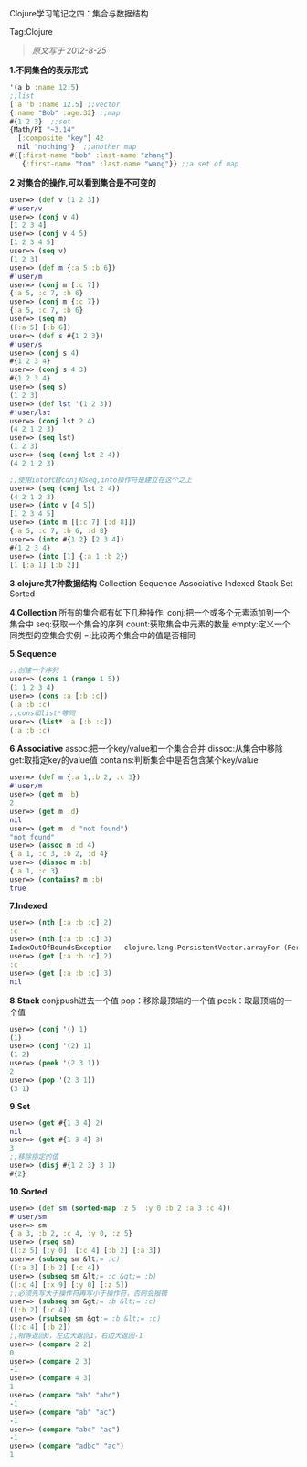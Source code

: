 Clojure学习笔记之四：集合与数据结构

Tag:Clojure

> *原文写于 2012-8-25*

**1.不同集合的表示形式** 
```clojure
'(a b :name 12.5) 
;;list
['a 'b :name 12.5] ;;vector
{:name "Bob" :age:32} ;;map
#{1 2 3}  ;;set
{Math/PI "~3.14"
  [:composite "key"] 42
  nil "nothing"}  ;;another map
#{{:first-name "bob" :last-name "zhang"}
   {:first-name "tom" :last-name "wang"}} ;;a set of map
```

**2.对集合的操作,可以看到集合是不可变的** 
```clojure
user=> (def v [1 2 3])
#'user/v
user=> (conj v 4)
[1 2 3 4]
user=> (conj v 4 5)
[1 2 3 4 5]
user=> (seq v)
(1 2 3)
user=> (def m {:a 5 :b 6})
#'user/m
user=> (conj m [:c 7])
{:a 5, :c 7, :b 6}
user=> (conj m {:c 7})
{:a 5, :c 7, :b 6}
user=> (seq m)
([:a 5] [:b 6])
user=> (def s #{1 2 3})
#'user/s
user=> (conj s 4)
#{1 2 3 4}
user=> (conj s 4 3)
#{1 2 3 4}
user=> (seq s)
(1 2 3)
user=> (def lst '(1 2 3))
#'user/lst
user=> (conj lst 2 4)
(4 2 1 2 3)
user=> (seq lst)
(1 2 3)
user=> (seq (conj lst 2 4))
(4 2 1 2 3) 

;;使用into代替conj和seq,into操作符是建立在这个之上
user=> (seq (conj lst 2 4))
(4 2 1 2 3)
user=> (into v [4 5])
[1 2 3 4 5]
user=> (into m [[:c 7] [:d 8]])
{:a 5, :c 7, :b 6, :d 8}
user=> (into #{1 2} [2 3 4])
#{1 2 3 4}
user=> (into [1] {:a 1 :b 2})
[1 [:a 1] [:b 2]]
```

**3.clojure共7种数据结构** 
Collection Sequence Associative Indexed Stack Set Sorted 

**4.Collection** 
所有的集合都有如下几种操作: conj:把一个或多个元素添加到一个集合中 seq:获取一个集合的序列 count:获取集合中元素的数量 empty:定义一个同类型的空集合实例 =:比较两个集合中的值是否相同 

**5.Sequence** 
```clojure
;;创建一个序列
user=> (cons 1 (range 1 5))
(1 1 2 3 4)
user=> (cons :a [:b :c])
(:a :b :c)
;;cons和list*等同
user=> (list* :a [:b :c])
(:a :b :c)
```

**6.Associative** 
assoc:把一个key/value和一个集合合并 dissoc:从集合中移除 get:取指定key的value值 contains:判断集合中是否包含某个key/value 
```clojure
user=> (def m {:a 1,:b 2, :c 3})
#'user/m
user=> (get m :b)
2
user=> (get m :d)
nil
user=> (get m :d "not found")
"not found"
user=> (assoc m :d 4)
{:a 1, :c 3, :b 2, :d 4}
user=> (dissoc m :b)
{:a 1, :c 3}
user=> (contains? m :b)
true
```

**7.Indexed** 
```clojure
user=> (nth [:a :b :c] 2)
:c
user=> (nth [:a :b :c] 3)
IndexOutOfBoundsException   clojure.lang.PersistentVector.arrayFor (PersistentVector.java:106)
user=> (get [:a :b :c] 2)
:c
user=> (get [:a :b :c] 3)
nil
```

**8.Stack** 
conj:push进去一个值 pop：移除最顶端的一个值 peek：取最顶端的一个值 
```clojure
user=> (conj '() 1)
(1)
user=> (conj '(2) 1)
(1 2)
user=> (peek '(2 3 1))
2
user=> (pop '(2 3 1))
(3 1)
```

**9.Set** 
```clojure
user=> (get #{1 3 4} 2)
nil
user=> (get #{1 3 4} 3)
3
;;移除指定的值
user=> (disj #{1 2 3} 3 1)
#{2}
```

**10.Sorted** 
```clojure
user=> (def sm (sorted-map :z 5  :y 0 :b 2 :a 3 :c 4))
#'user/sm
user=> sm
{:a 3, :b 2, :c 4, :y 0, :z 5}
user=> (rseq sm)
([:z 5] [:y 0]  [:c 4] [:b 2] [:a 3])
user=> (subseq sm &lt;= :c)
([:a 3] [:b 2] [:c 4])
user=> (subseq sm &lt;= :c &gt;= :b)
([:c 4] [:x 9] [:y 0] [:z 5])
;;必须先写大于操作符再写小于操作符，否则会报错
user=> (subseq sm &gt;= :b &lt;= :c)
([:b 2] [:c 4])
user=> (rsubseq sm &gt;= :b &lt;= :c)
([:c 4] [:b 2])
;;相等返回0，左边大返回1，右边大返回-1
user=> (compare 2 2)
0
user=> (compare 2 3)
-1
user=> (compare 4 3)
1
user=> (compare "ab" "abc")
-1
user=> (compare "ab" "ac")
-1
user=> (compare "abc" "ac")
-1
user=> (compare "adbc" "ac")
1
```